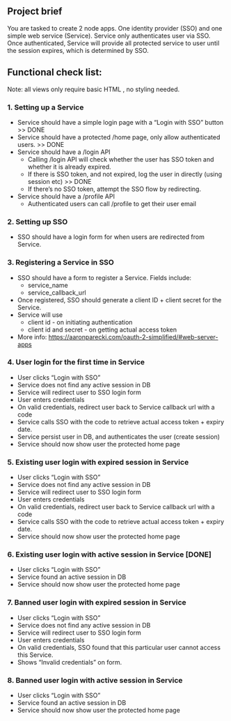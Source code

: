 ## Project brief

You are tasked to create 2 node apps. One identity provider (SSO) and one simple web service (Service). Service only authenticates user via SSO. Once authenticated, Service will provide all protected service to user until the session expires, which is determined by SSO.

## Functional check list:

Note: all views only require basic HTML , no styling needed.

### 1. Setting up a Service
- Service should have a simple login page with a “Login with SSO” button                              >> DONE
- Service should have a protected /home page, only allow authenticated users.                         >> DONE
- Service should have a /login API
  - Calling /login API will check whether the user has SSO token and whether it is already expired.
  - If there is SSO token, and not expired, log the user in directly (using session etc)              >> DONE
  - If there’s no SSO token, attempt the SSO flow by redirecting.
- Service should have a /profile API
  - Authenticated users can call /profile to get their user email
  
### 2. Setting up SSO
- SSO should have a login form for when users are redirected from Service.

### 3. Registering a Service in SSO
- SSO should have a form to register a Service. Fields include:
  - service_name
  - service_callback_url
- Once registered, SSO should generate a client ID + client secret for the Service.
- Service will use
  - client id - on initiating authentication
  - client id and secret - on getting actual access token
- More info: https://aaronparecki.com/oauth-2-simplified/#web-server-apps

### 4. User login for the first time in Service
- User clicks “Login with SSO”
- Service does not find any active session in DB
- Service will redirect user to SSO login form
- User enters credentials
- On valid credentials, redirect user back to Service callback url with a code
- Service calls SSO with the code to retrieve actual access token + expiry date.
- Service persist user in DB, and authenticates the user (create session)
- Service should now show user the protected home page

### 5. Existing user login with expired session in Service
- User clicks “Login with SSO”
- Service does not find any active session in DB
- Service will redirect user to SSO login form
- User enters credentials
- On valid credentials, redirect user back to Service callback url with a code
- Service calls SSO with the code to retrieve actual access token + expiry date.
- Service should now show user the protected home page

### 6. Existing user login with active session in Service [DONE]
- User clicks “Login with SSO”
- Service found an active session in DB
- Service should now show user the protected home page

### 7. Banned user login with expired session in Service
- User clicks “Login with SSO”
- Service does not find any active session in DB
- Service will redirect user to SSO login form
- User enters credentials
- On valid credentials, SSO found that this particular user cannot access this Service.
- Shows “Invalid credentials” on form.

### 8. Banned user login with active session in Service
- User clicks “Login with SSO”
- Service found an active session in DB
- Service should now show user the protected home page
